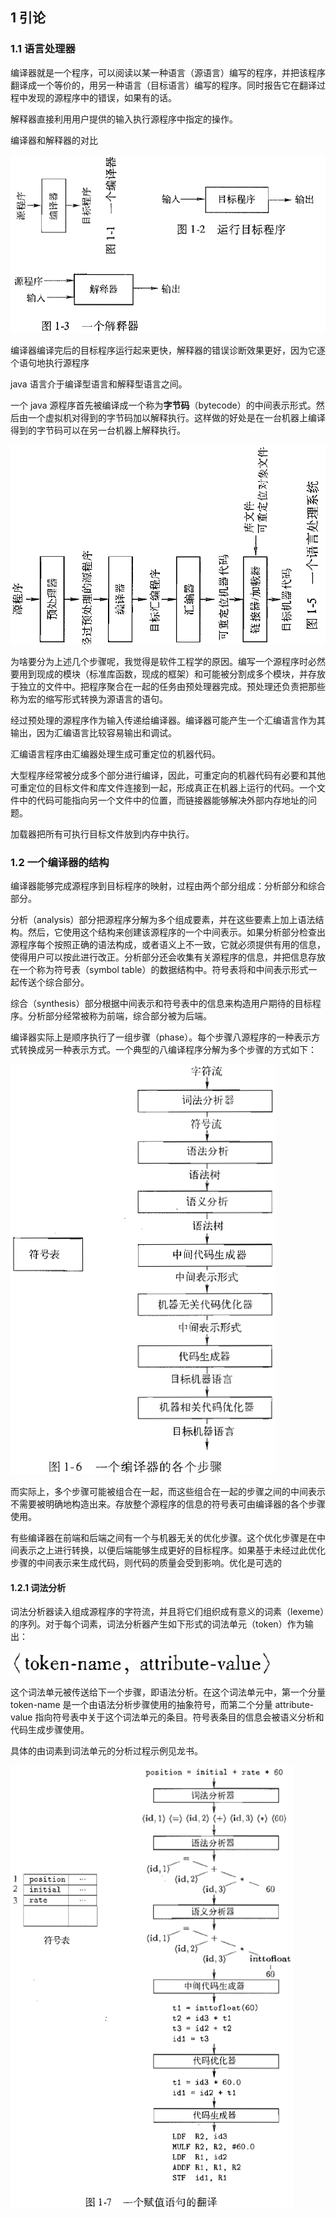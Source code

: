 ## 1 引论

### 1.1 语言处理器

编译器就是一个程序，可以阅读以某一种语言（源语言）编写的程序，并把该程序翻译成一个等价的，用另一种语言（目标语言）编写的程序。同时报告它在翻译过程中发现的源程序中的错误，如果有的话。

解释器直接利用用户提供的输入执行源程序中指定的操作。

编译器和解释器的对比

![image-20210516160741660](assets/image-20210516160741660.png)

编译器编译完后的目标程序运行起来更快，解释器的错误诊断效果更好，因为它逐个语句地执行源程序

java 语言介于编译型语言和解释型语言之间。

一个 java 源程序首先被编译成一个称为**字节码**（bytecode）的中间表示形式。然后由一个虚拟机对得到的字节码加以解释执行。这样做的好处是在一台机器上编译得到的字节码可以在另一台机器上解释执行。

![image-20210516162328786](assets/image-20210516162328786.png)

为啥要分为上述几个步骤呢，我觉得是软件工程学的原因。编写一个源程序时必然要用到现成的模块（标准库函数，现成的框架）和可能被分割成多个模块，并存放于独立的文件中。把程序聚合在一起的任务由预处理器完成。预处理还负责把那些称为宏的缩写形式转换为源语言的语句。

经过预处理的源程序作为输入传递给编译器。编译器可能产生一个汇编语言作为其输出，因为汇编语言比较容易输出和调试。

汇编语言程序由汇编器处理生成可重定位的机器代码。

大型程序经常被分成多个部分进行编译，因此，可重定向的机器代码有必要和其他可重定位的目标文件和库文件连接到一起，形成真正在机器上运行的代码。一个文件中的代码可能指向另一个文件中的位置，而链接器能够解决外部内存地址的问题。

加载器把所有可执行目标文件放到内存中执行。

### 1.2 一个编译器的结构

编译器能够完成源程序到目标程序的映射，过程由两个部分组成：分析部分和综合部分。

分析（analysis）部分把源程序分解为多个组成要素，并在这些要素上加上语法结构。然后，它使用这个结构来创建该源程序的一个中间表示。如果分析部分检查出源程序每个按照正确的语法构成，或者语义上不一致，它就必须提供有用的信息，使得用户可以按此进行改正。分析部分还会收集有关源程序的信息，并把信息存放在一个称为符号表（symbol table）的数据结构中。符号表将和中间表示形式一起传送个综合部分。

综合（synthesis）部分根据中间表示和符号表中的信息来构造用户期待的目标程序。分析部分经常被称为前端，综合部分被为后端。

编译器实际上是顺序执行了一组步骤（phase）。每个步骤八源程序的一种表示方式转换成另一种表示方式。一个典型的八编译程序分解为多个步骤的方式如下：

![image-20210516165056857](assets/image-20210516165056857.png)

而实际上，多个步骤可能被组合在一起，而这些组合在一起的步骤之间的中间表示不需要被明确地构造出来。存放整个源程序的信息的符号表可由编译器的各个步骤使用。

有些编译器在前端和后端之间有一个与机器无关的优化步骤。这个优化步骤是在中间表示之上进行转换，以便后端能够生成更好的目标程序。如果基于未经过此优化步骤的中间表示来生成代码，则代码的质量会受到影响。优化是可选的

#### 1.2.1 词法分析

词法分析器读入组成源程序的字符流，并且将它们组织成有意义的词素（lexeme）的序列。对于每个词素，词法分析器产生如下形式的词法单元（token）作为输出：

![image-20210516180129307](assets/image-20210516180129307.png)

这个词法单元被传送给下一个步骤，即语法分析。在这个词法单元中，第一个分量 token-name 是一个由语法分析步骤使用的抽象符号，而第二个分量 attribute-value 指向符号表中关于这个词法单元的条目。符号表条目的信息会被语义分析和代码生成步骤使用。

具体的由词素到词法单元的分析过程示例见龙书。

![image-20210516181146496](assets/image-20210516181146496.png)

